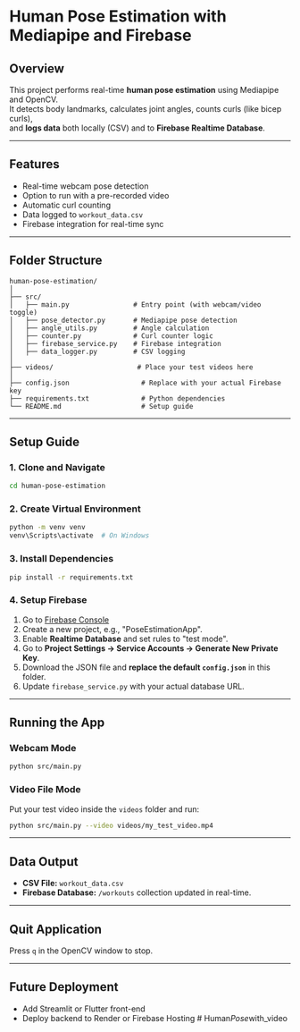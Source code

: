 # Human Pose Estimation with Mediapipe and Firebase

## Overview
This project performs real-time **human pose estimation** using Mediapipe and OpenCV.  
It detects body landmarks, calculates joint angles, counts curls (like bicep curls),  
and **logs data** both locally (CSV) and to **Firebase Realtime Database**.

---

## Features
- Real-time webcam pose detection
- Option to run with a pre-recorded video
- Automatic curl counting
- Data logged to `workout_data.csv`
- Firebase integration for real-time sync

---

## Folder Structure
```
human-pose-estimation/
│
├── src/
│   ├── main.py                # Entry point (with webcam/video toggle)
│   ├── pose_detector.py       # Mediapipe pose detection
│   ├── angle_utils.py         # Angle calculation
│   ├── counter.py             # Curl counter logic
│   ├── firebase_service.py    # Firebase integration
│   ├── data_logger.py         # CSV logging
│
├── videos/                     # Place your test videos here
│
├── config.json                  # Replace with your actual Firebase key
├── requirements.txt             # Python dependencies
└── README.md                    # Setup guide
```

---

## Setup Guide

### 1. Clone and Navigate
```bash
cd human-pose-estimation
```

### 2. Create Virtual Environment
```bash
python -m venv venv
venv\Scripts\activate  # On Windows
```

### 3. Install Dependencies
```bash
pip install -r requirements.txt
```

### 4. Setup Firebase
1. Go to [Firebase Console](https://console.firebase.google.com/)
2. Create a new project, e.g., "PoseEstimationApp".
3. Enable **Realtime Database** and set rules to "test mode".
4. Go to **Project Settings → Service Accounts → Generate New Private Key**.
5. Download the JSON file and **replace the default `config.json`** in this folder.
6. Update `firebase_service.py` with your actual database URL.

---

## Running the App

### Webcam Mode
```bash
python src/main.py
```

### Video File Mode
Put your test video inside the `videos` folder and run:
```bash
python src/main.py --video videos/my_test_video.mp4
```

---

## Data Output
- **CSV File:** `workout_data.csv`
- **Firebase Database:** `/workouts` collection updated in real-time.

---

## Quit Application
Press `q` in the OpenCV window to stop.

---

## Future Deployment
- Add Streamlit or Flutter front-end
- Deploy backend to Render or Firebase Hosting
#   H u m a n _ P o s e _ w i t h _ v i d e o  
 